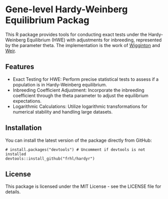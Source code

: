 # Gene-level Hardy-Weinberg Equilibrium Packag

This R package provides tools for conducting exact tests under the Hardy-Weinberg Equilibrium (HWE) with adjustments for inbreeding, represented by the parameter theta. The implementation is the work of [Wigginton](https://www.ncbi.nlm.nih.gov/pmc/articles/PMC1199378/) and [Weir](https://academic.oup.com/genetics/article/180/3/1609/6063905). 

## Features
* Exact Testing for HWE: Perform precise statistical tests to assess if a population is in Hardy-Weinberg equilibrium.
* Inbreeding Coefficient Adjustment: Incorporate the inbreeding coefficient through the theta parameter to adjust the equilibrium expectations.
* Logarithmic Calculations: Utilize logarithmic transformations for numerical stability and handling large datasets.

## Installation
You can install the latest version of the package directly from GitHub:
```
# install.packages("devtools") # Uncomment if devtools is not installed
devtools::install_github("frhl/hardyr")
```

## License
This package is licensed under the MIT License - see the LICENSE file for details.


